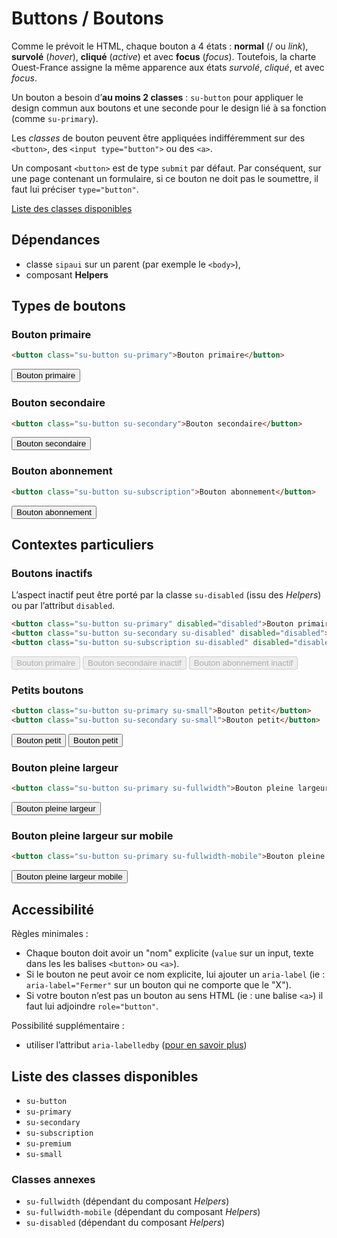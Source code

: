# Buttons / Boutons

Comme le prévoit le HTML, chaque bouton a 4 états&nbsp;: **normal** (/ ou *link*), **survolé** (*hover*), **cliqué** (*active*) et avec **focus** (*focus*). Toutefois, la charte Ouest-France assigne la même apparence aux états *survolé*, *cliqué*, et avec *focus*.

Un bouton a besoin d’**au moins 2 classes**&nbsp;: `su-button` pour appliquer le design commun aux boutons et une seconde pour le design lié à sa fonction (comme `su-primary`).

Les *classes* de bouton peuvent être appliquées indifféremment sur des `<button>`, des `<input type="button">` ou des `<a>`.

<div class="alerte">

Un composant `<button>` est de type `submit` par défaut. Par conséquent, sur une page contenant un formulaire, si ce bouton ne doit pas le soumettre, il faut lui préciser `type="button"`.

</div>


<a href="#liste-classes" target="_self" class="link-button">Liste des classes disponibles</a>

<div class="dependances">

## Dépendances
- classe `sipaui` sur un parent (par exemple le `<body>`),
- composant **Helpers**

</div>




## Types de boutons

### Bouton primaire
```html
<button class="su-button su-primary">Bouton primaire</button>
```
<div class="sipaui">
	<button class="su-button su-primary">Bouton primaire</button>
</div>

### Bouton secondaire
```html
<button class="su-button su-secondary">Bouton secondaire</button>
```
<div class="sipaui">
	<button class="su-button su-secondary">Bouton secondaire</button>
</div>

### Bouton abonnement
```html
<button class="su-button su-subscription">Bouton abonnement</button>
```
<div class="sipaui">
	<button class="su-button su-subscription">Bouton abonnement</button>
</div>

## Contextes particuliers

### Boutons inactifs
L’aspect inactif peut être porté par la classe `su-disabled` (issu des *Helpers*) ou par l’attribut `disabled`.
```html
<button class="su-button su-primary" disabled="disabled">Bouton primaire inactif</button>
<button class="su-button su-secondary su-disabled" disabled="disabled">Bouton secondaire inactif</button>
<button class="su-button su-subscription su-disabled" disabled="disabled">Bouton abonnement inactif</button>
```
<div class="sipaui">
	<button class="su-button su-primary" disabled="disabled">Bouton primaire</button> <button class="su-button su-secondary su-disabled" disabled="disabled">Bouton secondaire inactif</button> <button class="su-button su-subscription su-disabled" disabled="disabled">Bouton abonnement inactif</button>
</div>

### Petits boutons
```html
<button class="su-button su-primary su-small">Bouton petit</button>
<button class="su-button su-secondary su-small">Bouton petit</button>
```
<div class="sipaui">
	<button class="su-button su-primary su-small">Bouton petit</button> <button class="su-button su-secondary su-small">Bouton petit</button>
</div>

### Bouton pleine largeur
```html
<button class="su-button su-primary su-fullwidth">Bouton pleine largeur</button>
```
<div class="sipaui">
	<button class="su-button su-primary su-fullwidth">Bouton pleine largeur</button>
</div>

### Bouton pleine largeur sur mobile
```html
<button class="su-button su-primary su-fullwidth-mobile">Bouton pleine largeur mobile</button>
```
<div class="sipaui">
	<button class="su-button su-primary su-fullwidth-mobile">Bouton pleine largeur mobile</button>
</div>


## Accessibilité

Règles minimales&nbsp;:
- Chaque bouton doit avoir un "nom" explicite (`value` sur un input, texte dans les les balises `<button>` ou `<a>`).
- Si le bouton ne peut avoir ce nom explicite, lui ajouter un `aria-label` (ie&nbsp;: `aria-label="Fermer"` sur un bouton qui ne comporte que le "X").
- Si votre bouton n’est pas un bouton au sens HTML (ie&nbsp;: une balise `<a>`) il faut lui adjoindre `role="button"`.

Possibilité supplémentaire&nbsp;:
- utiliser l’attribut `aria-labelledby` (<a href="https://developer.mozilla.org/fr/docs/Accessibilité/ARIA/Techniques_ARIA/Utiliser_l_attribut_aria-labelledby" target="_blank" rel="noopener">pour en savoir plus</a>)



<div id="liste-classes" class="control-titres">

## Liste des classes disponibles
- `su-button`
- `su-primary`
- `su-secondary`
- `su-subscription`
- `su-premium`
- `su-small`

### Classes annexes
- `su-fullwidth` (dépendant du composant *Helpers*)
- `su-fullwidth-mobile` (dépendant du composant *Helpers*) 
- `su-disabled` (dépendant du composant *Helpers*) 
</div>
